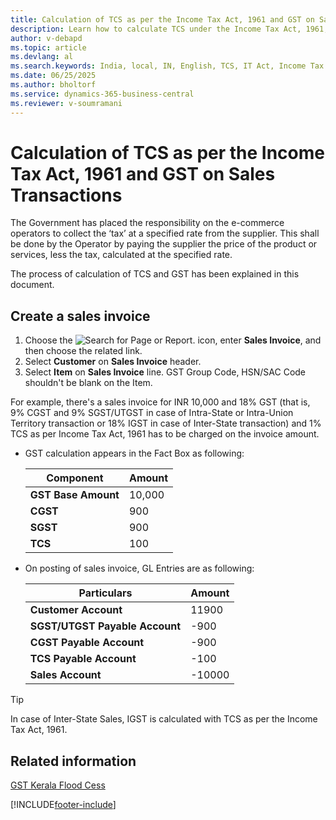 ```yaml
---
title: Calculation of TCS as per the Income Tax Act, 1961 and GST on Sales Transactions
description: Learn how to calculate TCS under the Income Tax Act, 1961, and GST on sales transactions in Business Central.
author: v-debapd
ms.topic: article
ms.devlang: al
ms.search.keywords: India, local, IN, English, TCS, IT Act, Income Tax Act, sales transactions
ms.date: 06/25/2025
ms.author: bholtorf
ms.service: dynamics-365-business-central
ms.reviewer: v-soumramani
---
```


# Calculation of TCS as per the Income Tax Act, 1961 and GST on Sales Transactions

The Government has placed the responsibility on the e-commerce operators to collect the ‘tax’ at a specified rate from the supplier. This shall be done by the Operator by paying the supplier the price of the product or services, less the tax, calculated at the specified rate.

The process of calculation of TCS and GST has been explained in this document.

## Create a sales invoice

1. Choose the ![Search for Page or Report.](image/search_small.png "Search for Page or Report icon") icon, enter **Sales Invoice**, and then choose the related link.
1. Select **Customer** on **Sales Invoice** header.
1. Select **Item** on **Sales Invoice** line. GST Group Code, HSN/SAC Code shouldn't be blank on the Item.

For example, there's a sales invoice for INR 10,000 and 18% GST (that is, 9% CGST and 9% SGST/UTGST in case of Intra-State or Intra-Union Territory transaction or 18% IGST in case of Inter-State transaction) and 1% TCS as per Income Tax Act, 1961 has to be charged on the invoice amount.

- GST calculation appears in the Fact Box as following:

    |Component|Amount|
    |----------------------------------|---------------------------------------|  
    |**GST Base Amount**|10,000|  
    |**CGST**|900|  
    |**SGST**|900|
    |**TCS**|100|

- On posting of sales invoice, GL Entries are as following:

    |Particulars|Amount|
    |----------------------------------|---------------------------------------|  
    |**Customer Account**|11900|  
    |**SGST/UTGST Payable Account**|-900|  
    |**CGST Payable Account**|-900|
    |**TCS Payable Account**|-100|
    |**Sales Account**|-10000|

> [!TIP]
> In case of Inter-State Sales, IGST is calculated with TCS as per the Income Tax Act, 1961.

## Related information

[GST Kerala Flood Cess](GST-and-Kerala-Flood-Cess-on-Sales.md)

[!INCLUDE[footer-include](../../includes/footer-banner.md)]
